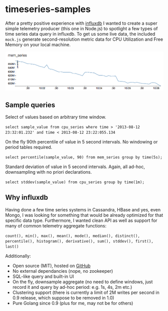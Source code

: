 # timeseries-samples

After a pretty positive experience with [influxdb](http://influxdb.com/) I wanted to create a super simple telemetry producer (this one in Node.js) to spotlight a few types of time series data query in influxdb. To get us some live data, the included `mock.js` generate second-resolution metric data for CPU Utilization and Free Memory on your local machine.

![](./screen_shot.png)

## Sample queries

Select of values based on arbitrary time window.

```select sample_value from cpu_series where time > '2013-08-12 23:32:01.232' and time < 2013-08-12 23:22:055.134```

On the fly 90th percentile of value in 5 second intervals. No windowing or period tables required. 

`select percentile(sample_value, 90) from mem_series group by time(5s);`

Standard deviation of value in 5 second intervals. Again, all ad-hoc, downsampling with no priori declarations. 

`select stddev(sample_value) from cpu_series group by time(1m);`


## Why influxdb

Having done a few time series systems in Cassandra, HBase and yes, even Mongo, I was looking for something that would be already optimized for that specific data type. Furthermore, I wanted clean API as well as support for many of common telemetry aggregate functions:

```count(), min(), max(), mean(), mode(), median(), distinct(), percentile(), histogram(), derivative(), sum(), stddev(), first(), last()```

Additionally: 

* Open source (MIT), hosted on [GitHub](https://github.com/influxdb/influxdb/)
* No external dependancies (nope, no zookeeper)
* SQL-like query and built-in UI
* On the fly, downsample aggregate (no need to define windows, just record it and query by ad-hoc period: e.g. 1s, 4s, 2m etc.)
* Clustering support (there is currently a limit of 2M writes per second in 0.9 release, which suppose to be removed in 1.0)
* Pure Golang since 0.9 (plus for me, may not be for others)
